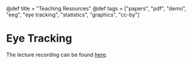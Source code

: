 @def title = "Teaching Resources"
@def tags = ["papers", "pdf", "demo", "eeg", "eye tracking", "statistics", "graphics", "cc-by"]


# Eye Tracking
The lecture recording can be found [here](https://www.youtube.com/playlist?list=PLldSujfEsgwo90m5TKbiLQgyre6RGmJ4q).
